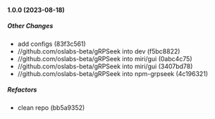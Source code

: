 #### 1.0.0 (2023-08-18)

##### Other Changes

*  add configs (83f3c561)
* //github.com/oslabs-beta/gRPSeek into dev (f5bc8822)
* //github.com/oslabs-beta/gRPSeek into miri/gui (0abc4c75)
* //github.com/oslabs-beta/gRPSeek into miri/gui (3407bd78)
* //github.com/oslabs-beta/gRPSeek into npm-grpseek (4c196321)

##### Refactors

* clean repo (bb5a9352)

